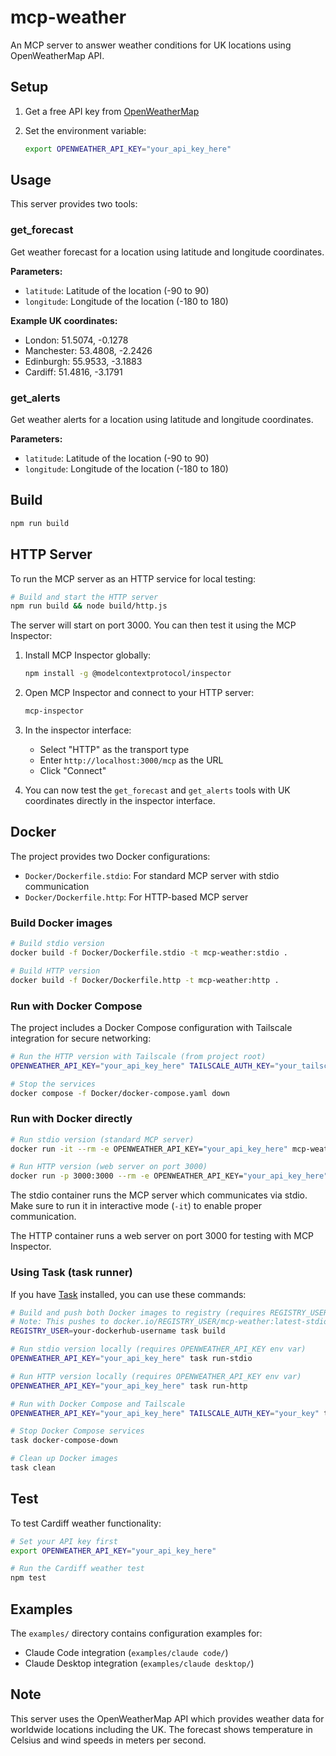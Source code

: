 # mcp-weather

An MCP server to answer weather conditions for UK locations using OpenWeatherMap
API.

## Setup

1. Get a free API key from [OpenWeatherMap](https://openweathermap.org/api)
2. Set the environment variable:

   ```bash
   export OPENWEATHER_API_KEY="your_api_key_here"
   ```

## Usage

This server provides two tools:

### get_forecast

Get weather forecast for a location using latitude and longitude coordinates.

**Parameters:**

- `latitude`: Latitude of the location (-90 to 90)
- `longitude`: Longitude of the location (-180 to 180)

**Example UK coordinates:**

- London: 51.5074, -0.1278
- Manchester: 53.4808, -2.2426
- Edinburgh: 55.9533, -3.1883
- Cardiff: 51.4816, -3.1791

### get_alerts

Get weather alerts for a location using latitude and longitude coordinates.

**Parameters:**

- `latitude`: Latitude of the location (-90 to 90)
- `longitude`: Longitude of the location (-180 to 180)

## Build

```bash
npm run build
```

## HTTP Server

To run the MCP server as an HTTP service for local testing:

```bash
# Build and start the HTTP server
npm run build && node build/http.js
```

The server will start on port 3000. You can then test it using the MCP
Inspector:

1. Install MCP Inspector globally:

   ```bash
   npm install -g @modelcontextprotocol/inspector
   ```

2. Open MCP Inspector and connect to your HTTP server:

   ```bash
   mcp-inspector
   ```

3. In the inspector interface:

   - Select "HTTP" as the transport type
   - Enter `http://localhost:3000/mcp` as the URL
   - Click "Connect"

4. You can now test the `get_forecast` and `get_alerts` tools with UK
   coordinates directly in the inspector interface.

## Docker

The project provides two Docker configurations:

- `Docker/Dockerfile.stdio`: For standard MCP server with stdio communication
- `Docker/Dockerfile.http`: For HTTP-based MCP server

### Build Docker images

```bash
# Build stdio version
docker build -f Docker/Dockerfile.stdio -t mcp-weather:stdio .

# Build HTTP version
docker build -f Docker/Dockerfile.http -t mcp-weather:http .
```

### Run with Docker Compose

The project includes a Docker Compose configuration with Tailscale integration
for secure networking:

<!-- markdownlint-disable MD013 -->

```bash
# Run the HTTP version with Tailscale (from project root)
OPENWEATHER_API_KEY="your_api_key_here" TAILSCALE_AUTH_KEY="your_tailscale_key" docker compose -f Docker/docker-compose.yaml up -d

# Stop the services
docker compose -f Docker/docker-compose.yaml down
```

<!-- markdownlint-enable MD013 -->

### Run with Docker directly

```bash
# Run stdio version (standard MCP server)
docker run -it --rm -e OPENWEATHER_API_KEY="your_api_key_here" mcp-weather:stdio

# Run HTTP version (web server on port 3000)
docker run -p 3000:3000 --rm -e OPENWEATHER_API_KEY="your_api_key_here" mcp-weather:http
```

The stdio container runs the MCP server which communicates via stdio. Make sure
to run it in interactive mode (`-it`) to enable proper communication.

The HTTP container runs a web server on port 3000 for testing with MCP
Inspector.

### Using Task (task runner)

If you have [Task](https://taskfile.dev/) installed, you can use these commands:

```bash
# Build and push both Docker images to registry (requires REGISTRY_USER env var)
# Note: This pushes to docker.io/REGISTRY_USER/mcp-weather:latest-stdio and :latest-http
REGISTRY_USER=your-dockerhub-username task build

# Run stdio version locally (requires OPENWEATHER_API_KEY env var)
OPENWEATHER_API_KEY="your_api_key_here" task run-stdio

# Run HTTP version locally (requires OPENWEATHER_API_KEY env var)
OPENWEATHER_API_KEY="your_api_key_here" task run-http

# Run with Docker Compose and Tailscale
OPENWEATHER_API_KEY="your_api_key_here" TAILSCALE_AUTH_KEY="your_key" task docker-compose-up

# Stop Docker Compose services
task docker-compose-down

# Clean up Docker images
task clean
```

## Test

To test Cardiff weather functionality:

```bash
# Set your API key first
export OPENWEATHER_API_KEY="your_api_key_here"

# Run the Cardiff weather test
npm test
```

## Examples

The `examples/` directory contains configuration examples for:

- Claude Code integration (`examples/claude code/`)
- Claude Desktop integration (`examples/claude desktop/`)

## Note

This server uses the OpenWeatherMap API which provides weather data for
worldwide locations including the UK. The forecast shows temperature in Celsius
and wind speeds in meters per second.
